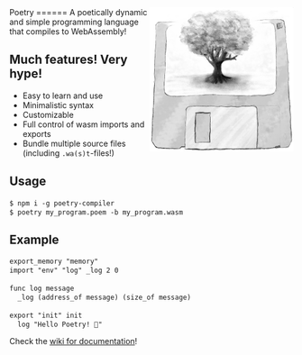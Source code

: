 <img src="./images/Poetree_256.png" align="right"/>
Poetry
======
A poetically dynamic and simple programming language that compiles to WebAssembly!

Much features! Very hype!
------------------------
 - Easy to learn and use
 - Minimalistic syntax
 - Customizable
 - Full control of wasm imports and exports
 - Bundle multiple source files (including `.wa(s)t`-files!)

Usage
-----
    $ npm i -g poetry-compiler
    $ poetry my_program.poem -b my_program.wasm

Example
-------
    export_memory "memory"
    import "env" "log" _log 2 0

    func log message
      _log (address_of message) (size_of message)

    export "init" init
      log "Hello Poetry! 🌳"

Check the [wiki for documentation](https://github.com/FantasyInternet/poetry/wiki)!
